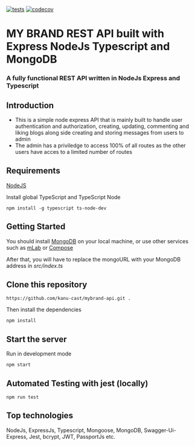 [![tests](https://github.com/kanu-cast/mybrand-api/actions/workflows/tests.yml/badge.svg)](https://github.com/kanu-cast/mybrand-api/actions/workflows/tests.yml)    [![codecov](https://codecov.io/github/kanu-cast/mybrand-api/graph/badge.svg?token=DH83XJ7PBN)](https://codecov.io/github/kanu-cast/mybrand-api)



# MY BRAND REST API built with Express NodeJs Typescript and MongoDB

### A fully functional REST API written in NodeJs Express and Typescript

## Introduction

* This is a simple node express API that is mainly built to handle user authentication and authorization, creating, updating, commenting and  liking blogs along side creating and storing messages from users to admin
* The admin has a priviledge to access 100% of all routes as the other users have acces to a limited number of routes

## Requirements

[NodeJS](https://nodejs.org/en/)

Install global TypeScript and TypeScript Node

```
npm install -g typescript ts-node-dev
```

## Getting Started

You should install [MongoDB](https://docs.mongodb.com/manual/administration/install-community/) on your local machine, or use other services such as [mLab](https://mlab.com/) or [Compose](https://www.compose.com/compare/mongodb)

After that, you will have to replace the mongoURL with your MongoDB address in *src/index.ts*
 
## Clone this repository

```
https://github.com/kanu-cast/mybrand-api.git .
```

Then install the dependencies

```
npm install
```

## Start the server

Run in development mode

```
npm start
```

## Automated Testing with jest (locally)

```
npm run test
```

## Top technologies
NodeJs, ExpressJs, Typescript, Mongoose, MongoDB, Swagger-Ui-Express, Jest, bcrypt, JWT, PassportJs etc.
